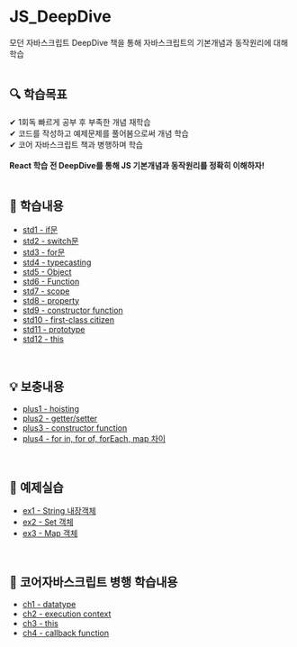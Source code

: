 # JS_DeepDive
모던 자바스크립트 DeepDive 책을 통해 자바스크립트의 기본개념과 동작원리에 대해 학습
<br>
<br>

## 🔍 학습목표 <br>
✔ 1회독 빠르게 공부 후 부족한 개념 재학습 <br>
✔ 코드를 작성하고 예제문제를 풀어봄으로써 개념 학습<br>
✔ 코어 자바스크립트 책과 병행하며 학습 <br>
<br>
<strong>React 학습 전 DeepDive를 통해 JS 기본개념과 동작원리를 정확히 이해하자!</strong>
<br>
<br>

## 📖 학습내용 <br>
- [std1 - if문](https://github.com/ChyunKim/JS_DeepDive/blob/main/week1/std1.js)
- [std2 - switch문](https://github.com/ChyunKim/JS_DeepDive/blob/main/week1/std2.js)
- [std3 - for문](https://github.com/ChyunKim/JS_DeepDive/blob/main/week1/std3.js)
- [std4 - typecasting](https://github.com/ChyunKim/JS_DeepDive/blob/main/week1/std4.js)
- [std5 - Object](https://github.com/ChyunKim/JS_DeepDive/blob/main/week1/std5.js)
- [std6 - Function](https://github.com/ChyunKim/JS_DeepDive/blob/main/week1/std6.js)
- [std7 - scope](https://github.com/ChyunKim/JS_DeepDive/blob/main/week1/std7.js)
- [std8 - property](https://github.com/ChyunKim/JS_DeepDive/blob/main/week1/std8.js)
- [std9 - constructor function](https://github.com/ChyunKim/JS_DeepDive/blob/main/week1/std9.js)
- [std10 - first-class citizen](https://github.com/ChyunKim/JS_DeepDive/blob/main/week2/std10.js)
- [std11 - prototype](https://github.com/ChyunKim/JS_DeepDive/blob/main/week2/std11.js)
- [std12 - this](https://github.com/ChyunKim/JS_DeepDive/blob/main/week4/std12.js)

<br>

## 💡 보충내용 <br>
- [plus1 - hoisting](https://github.com/ChyunKim/JS_DeepDive/blob/main/week1/plus1.md)
- [plus2 - getter/setter](https://github.com/ChyunKim/JS_DeepDive/blob/main/week1/plus2.md)
- [plus3 - constructor function](https://github.com/ChyunKim/JS_DeepDive/blob/main/week2/plus3.md)
- [plus4 - for in, for of, forEach, map 차이](https://github.com/ChyunKim/JS_DeepDive/blob/main/week4/plus4.md)
  
<br>

## 📝 예제실습 <br>
- [ex1 - String 내장객체](https://github.com/ChyunKim/JS_DeepDive/blob/main/week3/EX1.js)
- [ex2 - Set 객체](https://github.com/ChyunKim/JS_DeepDive/blob/main/week3/EX2.js)
- [ex3 - Map 객체](https://github.com/ChyunKim/JS_DeepDive/blob/main/week4/EX3.js)
<br>

## 🐯 코어자바스크립트 병행 학습내용<br>
- [ch1 - datatype](https://github.com/ChyunKim/JS_DeepDive/blob/main/week3/ch1.md)
- [ch2 - execution context](https://github.com/ChyunKim/JS_DeepDive/blob/main/week3/ch2.md)
- [ch3 - this](https://github.com/ChyunKim/JS_DeepDive/blob/main/week3/ch3.md)
- [ch4 - callback function](https://github.com/ChyunKim/JS_DeepDive/blob/main/week4/ch4.md)
